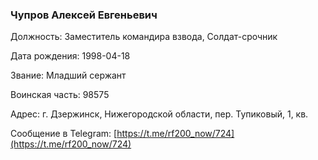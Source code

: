 ### Чупров Алексей Евгеньевич

Должность: Заместитель командира взвода, Солдат-срочник

Дата рождения: 1998-04-18

Звание: Младший сержант

Воинская часть: 98575

Адрес: г. Дзержинск, Нижегородской области, пер. Тупиковый, 1, кв.

Сообщение в Telegram: [https://t.me/rf200_now/724](https://t.me/rf200_now/724)
